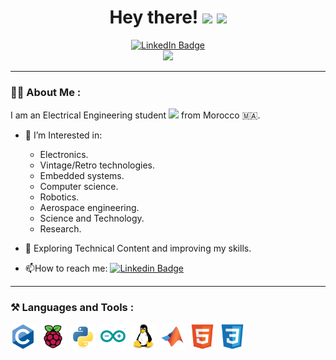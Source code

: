 
<h1 align="center">
  Hey there!
  <img src="https://media.giphy.com/media/hvRJCLFzcasrR4ia7z/giphy.gif" width="30px"/>
  <img  src="https://giphy.com/gifs/usnationalarchives-space-nasa-pPiEcJVRV3rflU23dd"/>
</h1>

<div id="badges" align="center">
  <a href="www.linkedin.com/in/ayoub-terrassi">
      <img src="https://img.shields.io/badge/LinkedIn-blue?style=for-the-badge&logo=linkedin&logoColor=white" alt="LinkedIn Badge"/>
  </a>
</div>

<div align="center">
  <img src="https://media.giphy.com/media/l4FGr7tMjH3ajuwy4/giphy.gif" width="200" />
</div>

---

### 👨‍🔬 About Me :

I am an Electrical Engineering student <img src="https://media.giphy.com/media/JGmjLpmTPS5QmgLFAM/giphy.gif" width="15"> from Morocco 🇲🇦.

- :telescope: I’m Interested in:
  - Electronics.
  - Vintage/Retro technologies.
  - Embedded systems.
  - Computer science.
  - Robotics.
  - Aerospace engineering.
  - Science and Technology.
  - Research.
  
- :seedling: Exploring Technical Content and improving my skills.

- :mailbox:How to reach me: [![Linkedin Badge](https://img.shields.io/badge/-LinkedIn-blue?style=flat&logo=Linkedin&logoColor=white)]("www.linkedin.com/in/ayoub-terrassi")


---

### ⚒ Languages and Tools :

<div>
  <img src="https://github.com/devicons/devicon/blob/master/icons/c/c-original.svg" title="C" alt="C" width="40" height="40" />&nbsp;
  <img src="https://github.com/devicons/devicon/blob/master/icons/raspberrypi/raspberrypi-original.svg" title="Raspberry Pi" alt="Raspberry Pi" width="40" height="40" />&nbsp;
  <img src="https://github.com/devicons/devicon/blob/master/icons/python/python-original.svg" title="Python" alt="Python" width="40" height="40" />&nbsp;
  <img src="https://github.com/devicons/devicon/blob/master/icons/arduino/arduino-original.svg" title="Arduino" alt="Arduino" width="40" height="40" />&nbsp;
  <img src="https://github.com/devicons/devicon/blob/master/icons/linux/linux-original.svg" title="Linux" alt="Linux" width="40" height="40" />&nbsp;
  <img src="https://github.com/devicons/devicon/blob/master/icons/matlab/matlab-original.svg" title="Matlab" alt="Matlab" width="40" height="40" />&nbsp;
  <img src="https://github.com/devicons/devicon/blob/master/icons/html5/html5-original.svg" title="HTML" alt="HTML" width="40" height="40" />&nbsp;
  <img src="https://github.com/devicons/devicon/blob/master/icons/css3/css3-original.svg" title="CSS" alt="CSS" width="40" height="40" />&nbsp;


</div>




